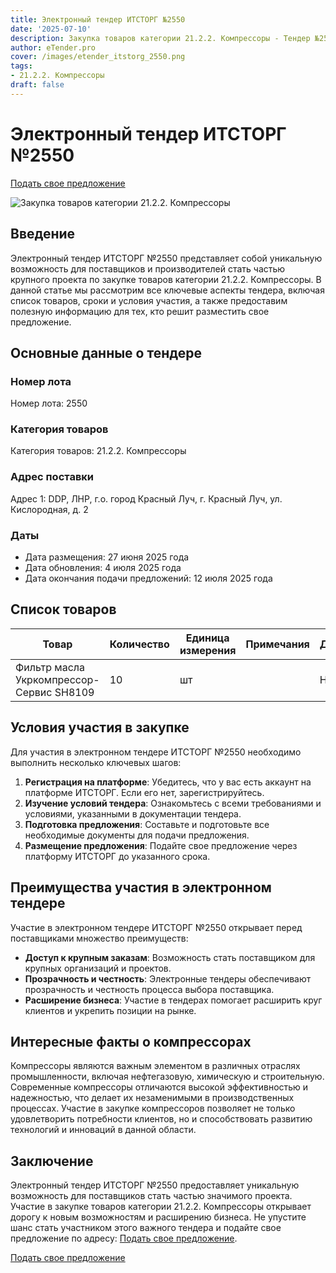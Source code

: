 ```yaml
---
title: Электронный тендер ИТСТОРГ №2550
date: '2025-07-10'
description: Закупка товаров категории 21.2.2. Компрессоры - Тендер №2550
author: eTender.pro
cover: /images/etender_itstorg_2550.png
tags:
- 21.2.2. Компрессоры
draft: false
---
```

# Электронный тендер ИТСТОРГ №2550

[Подать свое предложение](https://itstorg.ru/tender-2550?utm_source=etender)

![Закупка товаров категории 21.2.2. Компрессоры](/images/etender_itstorg_2550.png)

## Введение

Электронный тендер ИТСТОРГ №2550 представляет собой уникальную возможность для поставщиков и производителей стать частью крупного проекта по закупке товаров категории 21.2.2. Компрессоры. В данной статье мы рассмотрим все ключевые аспекты тендера, включая список товаров, сроки и условия участия, а также предоставим полезную информацию для тех, кто решит разместить свое предложение.

## Основные данные о тендере

### Номер лота
Номер лота: 2550

### Категория товаров
Категория товаров: 21.2.2. Компрессоры

### Адрес поставки
Адрес 1: DDP, ЛНР, г.о. город Красный Луч, г. Красный Луч, ул. Кислородная, д. 2

### Даты
- Дата размещения: 27 июня 2025 года
- Дата обновления: 4 июля 2025 года
- Дата окончания подачи предложений: 12 июля 2025 года

## Список товаров

| Товар                                    | Количество | Единица измерения | Примечания | Доступность |
|-------------------------------------------|------------|------------------|-------------|--------------|
| Фильтр масла Укркомпрессор-Сервис SH8109  | 10         | шт               |             | Нет          |

## Условия участия в закупке

Для участия в электронном тендере ИТСТОРГ №2550 необходимо выполнить несколько ключевых шагов:

1. **Регистрация на платформе**: Убедитесь, что у вас есть аккаунт на платформе ИТСТОРГ. Если его нет, зарегистрируйтесь.
2. **Изучение условий тендера**: Ознакомьтесь с всеми требованиями и условиями, указанными в документации тендера.
3. **Подготовка предложения**: Составьте и подготовьте все необходимые документы для подачи предложения.
4. **Размещение предложения**: Подайте свое предложение через платформу ИТСТОРГ до указанного срока.

## Преимущества участия в электронном тендере

Участие в электронном тендере ИТСТОРГ №2550 открывает перед поставщиками множество преимуществ:

- **Доступ к крупным заказам**: Возможность стать поставщиком для крупных организаций и проектов.
- **Прозрачность и честность**: Электронные тендеры обеспечивают прозрачность и честность процесса выбора поставщика.
- **Расширение бизнеса**: Участие в тендерах помогает расширить круг клиентов и укрепить позиции на рынке.

## Интересные факты о компрессорах

Компрессоры являются важным элементом в различных отраслях промышленности, включая нефтегазовую, химическую и строительную. Современные компрессоры отличаются высокой эффективностью и надежностью, что делает их незаменимыми в производственных процессах. Участие в закупке компрессоров позволяет не только удовлетворить потребности клиентов, но и способствовать развитию технологий и инноваций в данной области.

## Заключение

Электронный тендер ИТСТОРГ №2550 предоставляет уникальную возможность для поставщиков стать частью значимого проекта. Участие в закупке товаров категории 21.2.2. Компрессоры открывает дорогу к новым возможностям и расширению бизнеса. Не упустите шанс стать участником этого важного тендера и подайте свое предложение по адресу: [Подать свое предложение](https://itstorg.ru/tender-2550?utm_source=etender).

[Подать свое предложение](https://itstorg.ru/tender-2550?utm_source=etender)